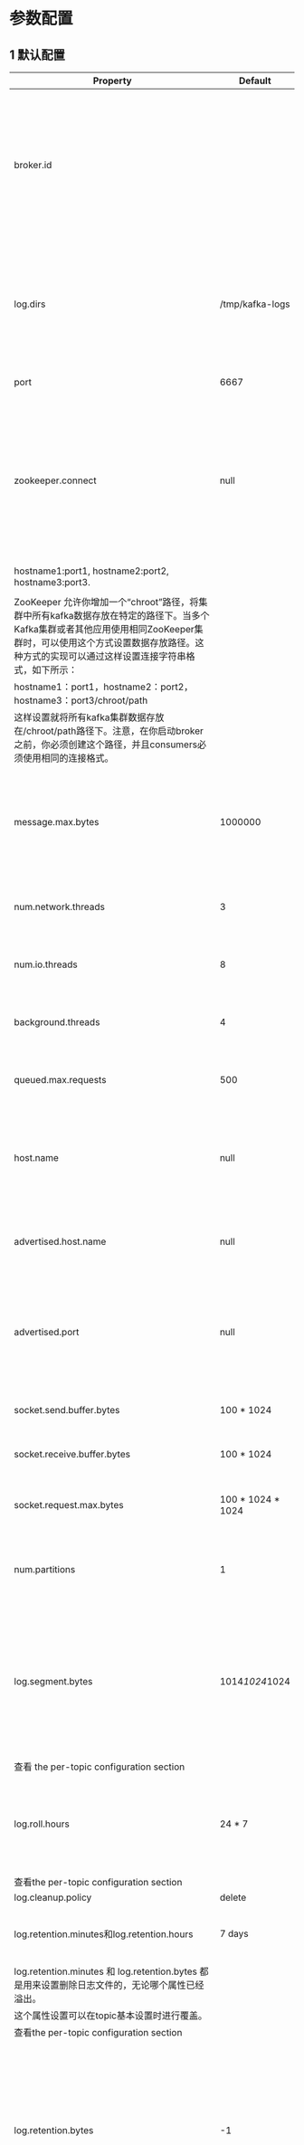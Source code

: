 # 参数配置
## 1 默认配置
Property | Default | Description  |
| --- | --- | --- |
| broker.id |   | 每个broker都可以用一个唯一的非负整数id进行标识；这个id可以作为broker的“名字”，并且它的存在使得broker无须混淆consumers就可以迁移到不同的host/port上。你可以选择任意你喜欢的数字作为id，只要id是唯一的即可。  |
| log.dirs | /tmp/kafka-logs | kafka存放数据的路径。这个路径并不是唯一的，可以是多个，路径之间只需要使用逗号分隔即可；每当创建新partition时，都会选择在包含最少partitions的路径下进行。  |
| port | 6667 | server接受客户端连接的端口  |
| zookeeper.connect | null | ZooKeeper连接字符串的格式为：hostname:port，此处hostname和port分别是ZooKeeper集群中某个节点的host和port；为了当某个host宕掉之后你能通过其他ZooKeeper节点进行连接，你可以按照一下方式制定多个hosts：  |
| hostname1:port1, hostname2:port2, hostname3:port3.  |
|   |
| ZooKeeper 允许你增加一个“chroot”路径，将集群中所有kafka数据存放在特定的路径下。当多个Kafka集群或者其他应用使用相同ZooKeeper集群时，可以使用这个方式设置数据存放路径。这种方式的实现可以通过这样设置连接字符串格式，如下所示：  |
| hostname1：port1，hostname2：port2，hostname3：port3/chroot/path  |
| 这样设置就将所有kafka集群数据存放在/chroot/path路径下。注意，在你启动broker之前，你必须创建这个路径，并且consumers必须使用相同的连接格式。  |
| message.max.bytes | 1000000 | server可以接收的消息最大尺寸。重要的是，consumer和producer有关这个属性的设置必须同步，否则producer发布的消息对consumer来说太大。  |
| num.network.threads | 3 | server用来处理网络请求的网络线程数目；一般你不需要更改这个属性。  |
| num.io.threads | 8 | server用来处理请求的I/O线程的数目；这个线程数目至少要等于硬盘的个数。  |
| background.threads | 4 | 用于后台处理的线程数目，例如文件删除；你不需要更改这个属性。  |
| queued.max.requests | 500 | 在网络线程停止读取新请求之前，可以排队等待I/O线程处理的最大请求个数。  |
| host.name | null | broker的hostname；如果hostname已经设置的话，broker将只会绑定到这个地址上；如果没有设置，它将绑定到所有接口，并发布一份到ZK  |
| advertised.host.name | null | 如果设置，则就作为broker 的hostname发往producer、consumers以及其他brokers  |
| advertised.port | null | 此端口将给与producers、consumers、以及其他brokers，它会在建立连接时用到； 它仅在实际端口和server需要绑定的端口不一样时才需要设置。  |
| socket.send.buffer.bytes | 100 * 1024 | SO_SNDBUFF 缓存大小，server进行socket 连接所用  |
| socket.receive.buffer.bytes | 100 * 1024 | SO_RCVBUFF缓存大小，server进行socket连接时所用  |
| socket.request.max.bytes | 100 * 1024 * 1024 | server允许的最大请求尺寸；  这将避免server溢出，它应该小于Java  heap size  |
| num.partitions | 1 | 如果创建topic时没有给出划分partitions个数，这个数字将是topic下partitions数目的默认数值。  |
| log.segment.bytes | 1014*1024*1024 | topic  partition的日志存放在某个目录下诸多文件中，这些文件将partition的日志切分成一段一段的；这个属性就是每个文件的最大尺寸；当尺寸达到这个数值时，就会创建新文件。此设置可以由每个topic基础设置时进行覆盖。  |
| 查看  the per-topic  configuration section  |
| log.roll.hours | 24 * 7 | 即使文件没有到达log.segment.bytes，只要文件创建时间到达此属性，就会创建新文件。这个设置也可以有topic层面的设置进行覆盖；  |
| 查看the per-topic  configuration section  |
| log.cleanup.policy | delete |    |
| log.retention.minutes和log.retention.hours | 7 days | 每个日志文件删除之前保存的时间。默认数据保存时间对所有topic都一样。  |
| log.retention.minutes 和 log.retention.bytes 都是用来设置删除日志文件的，无论哪个属性已经溢出。  |
| 这个属性设置可以在topic基本设置时进行覆盖。  |
| 查看the per-topic  configuration section  |
| log.retention.bytes | -1 | 每个topic下每个partition保存数据的总量；注意，这是每个partitions的上限，因此这个数值乘以partitions的个数就是每个topic保存的数据总量。同时注意：如果log.retention.hours和log.retention.bytes都设置了，则超过了任何一个限制都会造成删除一个段文件。  |
| 注意，这项设置可以由每个topic设置时进行覆盖。  |
| 查看the per-topic  configuration section  |
| log.retention.check.interval.ms | 5 minutes | 检查日志分段文件的间隔时间，以确定是否文件属性是否到达删除要求。  |
| log.cleaner.enable | false | 当这个属性设置为false时，一旦日志的保存时间或者大小达到上限时，就会被删除；如果设置为true，则当保存属性达到上限时，就会进行log compaction。  |
| log.cleaner.threads | 1 | 进行日志压缩的线程数  |
| log.cleaner.io.max.bytes.per.second | None | 进行log compaction时，log cleaner可以拥有的最大I/O数目。这项设置限制了cleaner，以避免干扰活动的请求服务。  |
| log.cleaner.io.buffer.size | 500*1024*1024 | log cleaner清除过程中针对日志进行索引化以及精简化所用到的缓存大小。最好设置大点，以提供充足的内存。  |
| log.cleaner.io.buffer.load.factor | 512*1024 | 进行log cleaning时所需要的I/O chunk尺寸。你不需要更改这项设置。  |
| log.cleaner.io.buffer.load.factor | 0.9 | log cleaning中所使用的hash表的负载因子；你不需要更改这个选项。  |
| log.cleaner.backoff.ms | 15000 | 进行日志是否清理检查的时间间隔  |
| log.cleaner.min.cleanable.ratio | 0.5 | 这项配置控制log  compactor试图清理日志的频率（假定log compaction是打开的）。默认避免清理压缩超过50%的日志。这个比率绑定了备份日志所消耗的最大空间（50%的日志备份时压缩率为50%）。更高的比率则意味着浪费消耗更少，也就可以更有效的清理更多的空间。这项设置在每个topic设置中可以覆盖。  |
| 查看the per-topic  configuration section。  |
| log.cleaner.delete.retention.ms | 1day | 保存时间；保存压缩日志的最长时间；也是客户端消费消息的最长时间，荣log.retention.minutes的区别在于一个控制未压缩数据，一个控制压缩后的数据；会被topic创建时的指定时间覆盖。  |
| log.index.size.max.bytes | 10*1024*1024 | 每个log segment的最大尺寸。注意，如果log尺寸达到这个数值，即使尺寸没有超过log.segment.bytes限制，也需要产生新的log  segment。  |
| log.index.interval.bytes | 4096 | 当执行一次fetch后，需要一定的空间扫描最近的offset，设置的越大越好，一般使用默认值就可以  |
| log.flush.interval.messages | Long.MaxValue | log文件“sync”到磁盘之前累积的消息条数。因为磁盘IO操作是一个慢操作，但又是一个“数据可靠性”的必要手段，所以检查是否需要固化到硬盘的时间间隔。需要在“数据可靠性”与“性能”之间做必要的权衡，如果此值过大，将会导致每次“发sync”的时间过长（IO阻塞），如果此值过小，将会导致“fsync”的时间较长（IO阻塞），如果此值过小，将会导致”发sync“的次数较多，这也就意味着整体的client请求有一定的延迟，物理server故障，将会导致没有fsync的消息丢失。  |
| log.flush.scheduler.interval.ms | Long.MaxValue | 检查是否需要fsync的时间间隔  |
| log.flush.interval.ms | Long.MaxValue | 仅仅通过interval来控制消息的磁盘写入时机，是不足的，这个数用来控制”fsync“的时间间隔，如果消息量始终没有达到固化到磁盘的消息数，但是离上次磁盘同步的时间间隔达到阈值，也将触发磁盘同步。  |
| log.delete.delay.ms | 60000 | 文件在索引中清除后的保留时间，一般不需要修改  |
| auto.create.topics.enable | true | 是否允许自动创建topic。如果是真的，则produce或者fetch 不存在的topic时，会自动创建这个topic。否则需要使用命令行创建topic  |
| controller.socket.timeout.ms | 30000 | partition管理控制器进行备份时，socket的超时时间。  |
| controller.message.queue.size | Int.MaxValue | controller-to-broker-channles的buffer 尺寸  |
| default.replication.factor | 1 | 默认备份份数，仅指自动创建的topics  |
| replica.lag.time.max.ms | 10000 | 如果一个follower在这个时间内没有发送fetch请求，leader将从ISR重移除这个follower，并认为这个follower已经挂了  |
| replica.lag.max.messages | 4000 | 如果一个replica没有备份的条数超过这个数值，则leader将移除这个follower，并认为这个follower已经挂了  |
| replica.socket.timeout.ms | 30*1000 | leader 备份数据时的socket网络请求的超时时间  |
| replica.socket.receive.buffer.bytes | 64*1024 | 备份时向leader发送网络请求时的socket receive buffer  |
| replica.fetch.max.bytes | 1024*1024 | 备份时每次fetch的最大值  |
| replica.fetch.min.bytes | 500 | leader发出备份请求时，数据到达leader的最长等待时间  |
| replica.fetch.min.bytes | 1 | 备份时每次fetch之后回应的最小尺寸  |
| num.replica.fetchers | 1 | 从leader备份数据的线程数  |
| replica.high.watermark.checkpoint.interval.ms | 5000 | 每个replica检查是否将最高水位进行固化的频率  |
| fetch.purgatory.purge.interval.requests | 1000 | fetch 请求清除时的清除间隔  |
| producer.purgatory.purge.interval.requests | 1000 | producer请求清除时的清除间隔  |
| zookeeper.session.timeout.ms | 6000 | zookeeper会话超时时间。  |
| zookeeper.connection.timeout.ms | 6000 | 客户端等待和zookeeper建立连接的最大时间  |
| zookeeper.sync.time.ms | 2000 | zk follower落后于zk leader的最长时间  |
| controlled.shutdown.enable | true | 是否能够控制broker的关闭。如果能够，broker将可以移动所有leaders到其他的broker上，在关闭之前。这减少了不可用性在关机过程中。  |
| controlled.shutdown.max.retries | 3 | 在执行不彻底的关机之前，可以成功执行关机的命令数。  |
| controlled.shutdown.retry.backoff.ms | 5000 | 在关机之间的backoff时间  |
| auto.leader.rebalance.enable | true | 如果这是true，控制者将会自动平衡brokers对于partitions的leadership  |
| leader.imbalance.per.broker.percentage | 10 | 每个broker所允许的leader最大不平衡比率  |
| leader.imbalance.check.interval.seconds | 300 | 检查leader不平衡的频率  |
| offset.metadata.max.bytes | 4096 | 允许客户端保存他们offsets的最大个数  |
| max.connections.per.ip | Int.MaxValue | 每个ip地址上每个broker可以被连接的最大数目  |
| max.connections.per.ip.overrides |   | 每个ip或者hostname默认的连接的最大覆盖  |
| connections.max.idle.ms | 600000 | 空连接的超时限制  |
| log.roll.jitter.{ms,hours} | 0 | 从logRollTimeMillis抽离的jitter最大数目  |
| num.recovery.threads.per.data.dir | 1 | 每个数据目录用来日志恢复的线程数目  |
| unclean.leader.election.enable | true | 指明了是否能够使不在ISR中replicas设置用来作为leader  |
| delete.topic.enable | false | 能够删除topic  |
| offsets.topic.num.partitions | 50 | The number of partitions for the offset commit topic. Since changing this after deployment is currently unsupported, we recommend using a higher setting for production (e.g., 100-200).  |
| offsets.topic.retention.minutes | 1440 | 存在时间超过这个时间限制的offsets都将被标记为待删除  |
| offsets.retention.check.interval.ms | 600000 | offset管理器检查陈旧offsets的频率  |
| offsets.topic.replication.factor | 3 | topic的offset的备份份数。建议设置更高的数字保证更高的可用性  |
| offset.topic.segment.bytes | 104857600 | offsets topic的segment尺寸。  |
| offsets.load.buffer.size | 5242880 | 这项设置与批量尺寸相关，当从offsets segment中读取时使用。  |
| offsets.commit.required.acks | -1 | 在offset  commit可以接受之前，需要设置确认的数目，一般不需要更改

## 2 topic 配置
Property | Default | Server Default Property | Description  |
| --- | --- | --- | --- |
| cleanup.policy | delete | log.cleanup.policy | 要么是”delete“要么是”compact“； 这个字符串指明了针对旧日志部分的利用方式；默认方式（"delete"）将会丢弃旧的部分当他们的回收时间或者尺寸限制到达时。”compact“将会进行日志压缩  |
| delete.retention.ms | 86400000 (24 hours) | log.cleaner.delete.retention.ms | 对于压缩日志保留的最长时间，也是客户端消费消息的最长时间，通log.retention.minutes的区别在于一个控制未压缩数据，一个控制压缩后的数据。此项配置可以在topic创建时的置顶参数覆盖  |
| flush.messages | None | log.flush.interval.messages | 此项配置指定时间间隔：强制进行fsync日志。例如，如果这个选项设置为1，那么每条消息之后都需要进行fsync，如果设置为5，则每5条消息就需要进行一次fsync。一般来说，建议你不要设置这个值。此参数的设置,需要在"数据可靠性"与"性能"之间做必要的权衡.如果此值过大,将会导致每次"fsync"的时间较长(IO阻塞),如果此值过小,将会导致"fsync"的次数较多,这也意味着整体的client请求有一定的延迟.物理server故障,将会导致没有fsync的消息丢失.  |
| flush.ms | None | log.flush.interval.ms | 此项配置用来置顶强制进行fsync日志到磁盘的时间间隔；例如，如果设置为1000，那么每1000ms就需要进行一次fsync。一般不建议使用这个选项  |
| index.interval.bytes | 4096 | log.index.interval.bytes | 默认设置保证了我们每4096个字节就对消息添加一个索引，更多的索引使得阅读的消息更加靠近，但是索引规模却会由此增大；一般不需要改变这个选项  |
| max.message.bytes | 1000000 | max.message.bytes | kafka追加消息的最大尺寸。注意如果你增大这个尺寸，你也必须增大你consumer的fetch 尺寸，这样consumer才能fetch到这些最大尺寸的消息。  |
| min.cleanable.dirty.ratio | 0.5 | min.cleanable.dirty.ratio | 此项配置控制log压缩器试图进行清除日志的频率。默认情况下，将避免清除压缩率超过50%的日志。这个比率避免了最大的空间浪费  |
| min.insync.replicas | 1 | min.insync.replicas | 当producer设置request.required.acks为-1时，min.insync.replicas指定replicas的最小数目（必须确认每一个repica的写数据都是成功的），如果这个数目没有达到，producer会产生异常。  |
| retention.bytes | None | log.retention.bytes | 如果使用“delete”的retention  策略，这项配置就是指在删除日志之前，日志所能达到的最大尺寸。默认情况下，没有尺寸限制而只有时间限制  |
| retention.ms | 7 days | log.retention.ms | 如果使用“delete”的retention策略，这项配置就是指删除日志前日志保存的时间。  |
| segment.bytes | 1GB | log.segment.bytes | kafka中log日志是分成一块块存储的，此配置是指log日志划分成块的大小  |
| segment.index.bytes | 10MB | log.index.size.max.bytes | 此配置是有关offsets和文件位置之间映射的索引文件的大小；一般不需要修改这个配置  |
| segment.ms | 7 days | log.roll.hours | 即使log的分块文件没有达到需要删除、压缩的大小，一旦log 的时间达到这个上限，就会强制新建一个log分块文件  |
| segment.jitter.ms | 0  | log.roll.jitter.{ms,hours} | The maximum jitter to subtract from logRollTimeMillis.  |



## 3 consumer 配置
| Property | Default | Description  |
| --- | --- | --- |
| group.id |   | 用来唯一标识consumer进程所在组的字符串，如果设置同样的group  id，表示这些processes都是属于同一个consumer  group  |
| zookeeper.connect |   | 指定zookeeper的连接的字符串，格式是hostname：port，此处host和port都是zookeeper server的host和port，为避免某个zookeeper 机器宕机之后失联，你可以指定多个hostname：port，使用逗号作为分隔：  |
| hostname1：port1，hostname2：port2，hostname3：port3  |
| 可以在zookeeper连接字符串中加入zookeeper的chroot路径，此路径用于存放他自己的数据，方式：  |
| hostname1：port1，hostname2：port2，hostname3：port3/chroot/path  |
| consumer.id | null | 不需要设置，一般自动产生  |
| socket.timeout.ms | 30*100 | 网络请求的超时限制。真实的超时限制是   max.fetch.wait+socket.timeout.ms  |
| socket.receive.buffer.bytes | 64*1024 | socket用于接收网络请求的缓存大小  |
| fetch.message.max.bytes | 1024*1024 | 每次fetch请求中，针对每次fetch消息的最大字节数。这些字节将会督导用于每个partition的内存中，因此，此设置将会控制consumer所使用的memory大小。这个fetch请求尺寸必须至少和server允许的最大消息尺寸相等，否则，producer可能发送的消息尺寸大于consumer所能消耗的尺寸。  |
| num.consumer.fetchers | 1 | 用于fetch数据的fetcher线程数  |
| auto.commit.enable | true | 如果为真，consumer所fetch的消息的offset将会自动的同步到zookeeper。这项提交的offset将在进程挂掉时，由新的consumer使用  |
| auto.commit.interval.ms | 60*1000 | consumer向zookeeper提交offset的频率，单位是秒  |
| queued.max.message.chunks | 2 | 用于缓存消息的最大数目，以供consumption。每个chunk必须和fetch.message.max.bytes相同  |
| rebalance.max.retries | 4 | 当新的consumer加入到consumer  group时，consumers集合试图重新平衡分配到每个consumer的partitions数目。如果consumers集合改变了，当分配正在执行时，这个重新平衡会失败并重入  |
| fetch.min.bytes | 1 | 每次fetch请求时，server应该返回的最小字节数。如果没有足够的数据返回，请求会等待，直到足够的数据才会返回。  |
| fetch.wait.max.ms | 100 | 如果没有足够的数据能够满足fetch.min.bytes，则此项配置是指在应答fetch请求之前，server会阻塞的最大时间。  |
| rebalance.backoff.ms | 2000 | 在重试reblance之前backoff时间  |
| refresh.leader.backoff.ms | 200 | 在试图确定某个partition的leader是否失去他的leader地位之前，需要等待的backoff时间  |
| auto.offset.reset | largest | zookeeper中没有初始化的offset时，如果offset是以下值的回应：  |
| smallest：自动复位offset为smallest的offset  |
| largest：自动复位offset为largest的offset  |
| anything  else：向consumer抛出异常  |
| consumer.timeout.ms | -1 | 如果没有消息可用，即使等待特定的时间之后也没有，则抛出超时异常  |
| exclude.internal.topics | true | 是否将内部topics的消息暴露给consumer  |
| paritition.assignment.strategy | range | 选择向consumer 流分配partitions的策略，可选值：range，roundrobin  |
| client.id | group id value | 是用户特定的字符串，用来在每次请求中帮助跟踪调用。它应该可以逻辑上确认产生这个请求的应用  |
| zookeeper.session.timeout.ms | 6000 | zookeeper 会话的超时限制。如果consumer在这段时间内没有向zookeeper发送心跳信息，则它会被认为挂掉了，并且reblance将会产生  |
| zookeeper.connection.timeout.ms | 6000 | 客户端在建立通zookeeper连接中的最大等待时间  |
| zookeeper.sync.time.ms | 2000 | ZK follower可以落后ZK leader的最大时间  |
| offsets.storage | zookeeper | 用于存放offsets的地点： zookeeper或者kafka  |
| offset.channel.backoff.ms | 1000 | 重新连接offsets channel或者是重试失败的offset的fetch/commit请求的backoff时间  |
| offsets.channel.socket.timeout.ms | 10000 | 当读取offset的fetch/commit请求回应的socket 超时限制。此超时限制是被consumerMetadata请求用来请求offset管理  |
| offsets.commit.max.retries | 5 | 重试offset commit的次数。这个重试只应用于offset  commits在shut-down之间。他  |
| dual.commit.enabled | true | 如果使用“kafka”作为offsets.storage，你可以二次提交offset到zookeeper(还有一次是提交到kafka）。在zookeeper-based的offset  storage到kafka-based的offset storage迁移时，这是必须的。对任意给定的consumer  group来说，比较安全的建议是当完成迁移之后就关闭这个选项  |
| partition.assignment.strategy | range | 在“range”和“roundrobin”策略之间选择一种作为分配partitions给consumer 数据流的策略； 循环的partition分配器分配所有可用的partitions以及所有可用consumer  线程。它会将partition循环的分配到consumer线程上。如果所有consumer实例的订阅都是确定的，则partitions的划分是确定的分布。循环分配策略只有在以下条件满足时才可以：（1）每个topic在每个consumer实力上都有同样数量的数据流。（2）订阅的topic的集合对于consumer  group中每个consumer实例来说都是确定的。  |



## 4 producer 配置
| Property | Default | Description  |
| --- | --- | --- |
| metadata.broker.list |   | 服务于bootstrapping。producer仅用来获取metadata（topics，partitions，replicas）。发送实际数据的socket连接将基于返回的metadata数据信息而建立。格式是：  |
| host1：port1，host2：port2  |
| 这个列表可以是brokers的子列表或者是一个指向brokers的VIP  |
| request.required.acks | 0 | 此配置是表明当一次produce请求被认为完成时的确认值。特别是，多少个其他brokers必须已经提交了数据到他们的log并且向他们的leader确认了这些信息。典型的值包括：  |
| 0： 表示producer从来不等待来自broker的确认信息（和0.7一样的行为）。这个选择提供了最小的时延但同时风险最大（因为当server宕机时，数据将会丢失）。  |
| 1：表示获得leader replica已经接收了数据的确认信息。这个选择时延较小同时确保了server确认接收成功。  |
| -1：producer会获得所有同步replicas都收到数据的确认。同时时延最大，然而，这种方式并没有完全消除丢失消息的风险，因为同步replicas的数量可能是1.如果你想确保某些replicas接收到数据，那么你应该在topic-level设置中选项min.insync.replicas设置一下。请阅读一下设计文档，可以获得更深入的讨论。  |
| request.timeout.ms | 10000 | broker尽力实现request.required.acks需求时的等待时间，否则会发送错误到客户端  |
| producer.type | sync | 此选项置顶了消息是否在后台线程中异步发送。正确的值：  |
| （1）  async： 异步发送  |
| （2）  sync： 同步发送  |
| 通过将producer设置为异步，我们可以批量处理请求（有利于提高吞吐率）但是这也就造成了客户端机器丢掉未发送数据的可能性  |
| serializer.class | kafka.serializer.DefaultEncoder | 消息的序列化类别。默认编码器输入一个字节byte[]，然后返回相同的字节byte[]  |
| key.serializer.class |   | 关键字的序列化类。如果没给与这项，默认情况是和消息一致  |
| partitioner.class | kafka.producer.DefaultPartitioner | partitioner 类，用于在subtopics之间划分消息。默认partitioner基于key的hash表  |
| compression.codec | none | 此项参数可以设置压缩数据的codec，可选codec为：“none”， “gzip”， “snappy”  |
| compressed.topics | null | 此项参数可以设置某些特定的topics是否进行压缩。如果压缩codec是NoCompressCodec之外的codec，则对指定的topics数据应用这些codec。如果压缩topics列表是空，则将特定的压缩codec应用于所有topics。如果压缩的codec是NoCompressionCodec，压缩对所有topics军不可用。  |
| message.send.max.retries | 3 | 此项参数将使producer自动重试失败的发送请求。此项参数将置顶重试的次数。注意：设定非0值将导致重复某些网络错误：引起一条发送并引起确认丢失  |
| retry.backoff.ms | 100 | 在每次重试之前，producer会更新相关topic的metadata，以此进行查看新的leader是否分配好了。因为leader的选择需要一点时间，此选项指定更新metadata之前producer需要等待的时间。  |
| topic.metadata.refresh.interval.ms | 600*1000 | producer一般会在某些失败的情况下（partition missing，leader不可用等）更新topic的metadata。他将会规律的循环。如果你设置为负值，metadata只有在失败的情况下才更新。如果设置为0，metadata会在每次消息发送后就会更新（不建议这种选择，系统消耗太大）。重要提示： 更新是有在消息发送后才会发生，因此，如果producer从来不发送消息，则metadata从来也不会更新。  |
| queue.buffering.max.ms | 5000 | 当应用async模式时，用户缓存数据的最大时间间隔。例如，设置为100时，将会批量处理100ms之内消息。这将改善吞吐率，但是会增加由于缓存产生的延迟。  |
| queue.buffering.max.messages | 10000 | 当使用async模式时，在在producer必须被阻塞或者数据必须丢失之前，可以缓存到队列中的未发送的最大消息条数  |
| batch.num.messages | 200 | 使用async模式时，可以批量处理消息的最大条数。或者消息数目已到达这个上线或者是queue.buffer.max.ms到达，producer才会处理  |
| send.buffer.bytes | 100*1024 | socket 写缓存尺寸  |
| client.id | “” | 这个client  id是用户特定的字符串，在每次请求中包含用来追踪调用，他应该逻辑上可以确认是那个应用发出了这个请求。  |




| Name | Type | Default | Importance | Description  |
| --- | --- | --- | --- | --- |
| boostrap.servers | list |   | high | 用于建立与kafka集群连接的host/port组。数据将会在所有servers上均衡加载，不管哪些server是指定用于bootstrapping。这个列表仅仅影响初始化的hosts（用于发现全部的servers）。这个列表格式：  |
| host1:port1,host2:port2,...  |
| 因为这些server仅仅是用于初始化的连接，以发现集群所有成员关系（可能会动态的变化），这个列表不需要包含所有的servers（你可能想要不止一个server，尽管这样，可能某个server宕机了）。如果没有server在这个列表出现，则发送数据会一直失败，直到列表可用。  |
| acks | string | 1 | high | producer需要server接收到数据之后发出的确认接收的信号，此项配置就是指procuder需要多少个这样的确认信号。此配置实际上代表了数据备份的可用性。以下设置为常用选项：  |
| （1）acks=0： 设置为0表示producer不需要等待任何确认收到的信息。副本将立即加到socket  buffer并认为已经发送。没有任何保障可以保证此种情况下server已经成功接收数据，同时重试配置不会发生作用（因为客户端不知道是否失败）回馈的offset会总是设置为-1；  |
| （2）acks=1： 这意味着至少要等待leader已经成功将数据写入本地log，但是并没有等待所有follower是否成功写入。这种情况下，如果follower没有成功备份数据，而此时leader又挂掉，则消息会丢失。  |
| （3）acks=all： 这意味着leader需要等待所有备份都成功写入日志，这种策略会保证只要有一个备份存活就不会丢失数据。这是最强的保证。  |
| （4）其他的设置，例如acks=2也是可以的，这将需要给定的acks数量，但是这种策略一般很少用。  |
| buffer.memory | long | 33554432 | high | producer可以用来缓存数据的内存大小。如果数据产生速度大于向broker发送的速度，producer会阻塞或者抛出异常，以“block.on.buffer.full”来表明。  |
|   |
| 这项设置将和producer能够使用的总内存相关，但并不是一个硬性的限制，因为不是producer使用的所有内存都是用于缓存。一些额外的内存会用于压缩（如果引入压缩机制），同样还有一些用于维护请求。  |
| compression.type | string | none | high | producer用于压缩数据的压缩类型。默认是无压缩。正确的选项值是none、gzip、snappy。  |
| 压缩最好用于批量处理，批量处理消息越多，压缩性能越好。  |
| retries | int | 0 | high | 设置大于0的值将使客户端重新发送任何数据，一旦这些数据发送失败。注意，这些重试与客户端接收到发送错误时的重试没有什么不同。允许重试将潜在的改变数据的顺序，如果这两个消息记录都是发送到同一个partition，则第一个消息失败第二个发送成功，则第二条消息会比第一条消息出现要早。  |
| batch.size | int | 16384 | medium | producer将试图批处理消息记录，以减少请求次数。这将改善client与server之间的性能。这项配置控制默认的批量处理消息字节数。  |
| 不会试图处理大于这个字节数的消息字节数。  |
| 发送到brokers的请求将包含多个批量处理，其中会包含对每个partition的一个请求。  |
| 较小的批量处理数值比较少用，并且可能降低吞吐量（0则会仅用批量处理）。较大的批量处理数值将会浪费更多内存空间，这样就需要分配特定批量处理数值的内存大小。  |
| client.id | string |   | medium | 当向server发出请求时，这个字符串会发送给server。目的是能够追踪请求源头，以此来允许ip/port许可列表之外的一些应用可以发送信息。这项应用可以设置任意字符串，因为没有任何功能性的目的，除了记录和跟踪  |
| linger.ms | long | 0 | medium | producer组将会汇总任何在请求与发送之间到达的消息记录一个单独批量的请求。通常来说，这只有在记录产生速度大于发送速度的时候才能发生。然而，在某些条件下，客户端将希望降低请求的数量，甚至降低到中等负载一下。这项设置将通过增加小的延迟来完成--即，不是立即发送一条记录，producer将会等待给定的延迟时间以允许其他消息记录发送，这些消息记录可以批量处理。这可以认为是TCP种Nagle的算法类似。这项设置设定了批量处理的更高的延迟边界：一旦我们获得某个partition的batch.size，他将会立即发送而不顾这项设置，然而如果我们获得消息字节数比这项设置要小的多，我们需要“linger”特定的时间以获取更多的消息。 这个设置默认为0，即没有延迟。设定linger.ms=5，例如，将会减少请求数目，但是同时会增加5ms的延迟。  |
| max.request.size | int | 1028576 | medium | 请求的最大字节数。这也是对最大记录尺寸的有效覆盖。注意：server具有自己对消息记录尺寸的覆盖，这些尺寸和这个设置不同。此项设置将会限制producer每次批量发送请求的数目，以防发出巨量的请求。  |
| receive.buffer.bytes | int | 32768 | medium | TCP receive缓存大小，当阅读数据时使用  |
| send.buffer.bytes | int | 131072 | medium | TCP send缓存大小，当发送数据时使用  |
| timeout.ms | int | 30000 | medium | 此配置选项控制server等待来自followers的确认的最大时间。如果确认的请求数目在此时间内没有实现，则会返回一个错误。这个超时限制是以server端度量的，没有包含请求的网络延迟  |
| block.on.buffer.full | boolean | true | low | 当我们内存缓存用尽时，必须停止接收新消息记录或者抛出错误。默认情况下，这个设置为真，然而某些阻塞可能不值得期待，因此立即抛出错误更好。设置为false则会这样：producer会抛出一个异常错误：BufferExhaustedException， 如果记录已经发送同时缓存已满  |
| metadata.fetch.timeout.ms | long | 60000 | low | 是指我们所获取的一些元素据的第一个时间数据。元素据包含：topic，host，partitions。此项配置是指当等待元素据fetch成功完成所需要的时间，否则会跑出异常给客户端。  |
| metadata.max.age.ms | long | 300000 | low | 以微秒为单位的时间，是在我们强制更新metadata的时间间隔。即使我们没有看到任何partition leadership改变。  |
| metric.reporters | list | [] | low | 类的列表，用于衡量指标。实现MetricReporter接口，将允许增加一些类，这些类在新的衡量指标产生时就会改变。JmxReporter总会包含用于注册JMX统计  |
| metrics.num.samples | int | 2 | low | 用于维护metrics的样本数  |
| metrics.sample.window.ms | long | 30000 | low | metrics系统维护可配置的样本数量，在一个可修正的window  size。这项配置配置了窗口大小，例如。我们可能在30s的期间维护两个样本。当一个窗口推出后，我们会擦除并重写最老的窗口  |
| recoonect.backoff.ms | long | 10 | low | 连接失败时，当我们重新连接时的等待时间。这避免了客户端反复重连  |
| retry.backoff.ms | long | 100 | low | 在试图重试失败的produce请求之前的等待时间。避免陷入发送-失败的死循环中。  |
